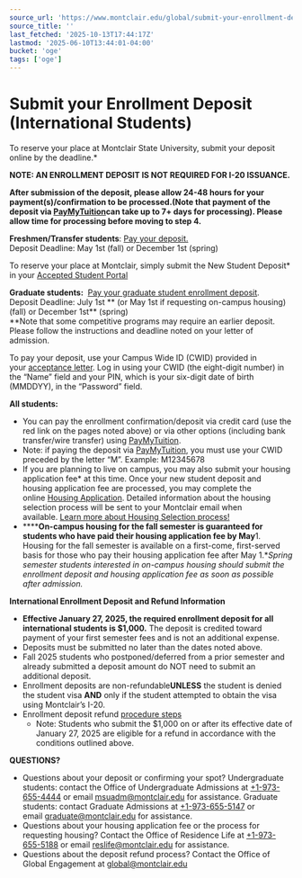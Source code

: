 ```yaml
---
source_url: 'https://www.montclair.edu/global/submit-your-enrollment-deposit-international-students/'
source_title: ''
last_fetched: '2025-10-13T17:44:17Z'
lastmod: '2025-06-10T13:44:01-04:00'
bucket: 'oge'
tags: ['oge']
---
```


# Submit your Enrollment Deposit (International Students)

To reserve your place at Montclair State University, submit your deposit online by the deadline.\*

**NOTE: AN ENROLLMENT DEPOSIT IS NOT REQUIRED FOR I-20 ISSUANCE.**

**After submission of the deposit, please allow 24-48 hours for your payment(s)/confirmation to be processed.(Note that payment of the deposit via [PayMyTuition](https://payment.paymytuition.com/paynow/mosu-deposit)can take up to 7+ days for processing). Please allow time for processing before moving to step 4.**

**Freshmen/Transfer students**: [Pay your deposit.](https://www.montclair.edu/admissions/commit/)  
Deposit Deadline: May 1st (fall) or December 1st (spring)

To reserve your place at Montclair, simply submit the New Student Deposit\* in your [Accepted Student Portal](https://apply.montclair.edu/portal/nextsteps)

**Graduate students:**  [Pay your graduate student enrollment deposit](https://www.montclair.edu/graduate/commit/).  
Deposit Deadline: July 1st \*\* (or May 1st if requesting on-campus housing) (fall) or December 1st\*\* (spring)  
\*\*Note that some competitive programs may require an earlier deposit. Please follow the instructions and deadline noted on your letter of admission.

To pay your deposit, use your Campus Wide ID (CWID) provided in your [acceptance letter](http://graduate.montclair.edu/status). Log in using your CWID (the eight-digit number) in the “Name” field and your PIN, which is your six-digit date of birth (MMDDYY), in the “Password” field.

**All students:**

* You can pay the enrollment confirmation/deposit via credit card (use the red link on the pages noted above) or via other options (including bank transfer/wire transfer) using [PayMyTuition](https://payment.paymytuition.com/paynow/mosu-deposit).
* Note: if paying the deposit via [PayMyTuition](https://payment.paymytuition.com/paynow/mosu-deposit), you must use your CWID preceded by the letter “M”. Example: M12345678
* If you are planning to live on campus, you may also submit your housing application fee\* at this time. Once your new student deposit and housing application fee are processed, you may complete the online [Housing Application](https://www.montclair.edu/residence-life/apply-for-housing/). Detailed information about the housing selection process will be sent to your Montclair email when available. [Learn more about Housing Selection process!](https://www.montclair.edu/residence-life/apply-for-housing/)
* ***\***On-campus housing for the fall semester is guaranteed for students who have paid their housing application fee by May**1. Housing for the fall semester is available on a first-come, first-served basis for those who pay their housing application fee after May 1.**Spring semester students interested in on-campus housing should submit the enrollment deposit and housing application fee as soon as possible after admission.*

**International Enrollment Deposit and Refund Information**

* **Effective January 27, 2025, the required enrollment deposit for all international students is $1,000.** The deposit is credited toward payment of your first semester fees and is not an additional expense.
* Deposits must be submitted no later than the dates noted above.
* Fall 2025 students who postponed/deferred from a prior semester and already submitted a deposit amount do NOT need to submit an additional deposit.
* Enrollment deposits are non-refundable**UNLESS** the student is denied the student visa **AND** only if the student attempted to obtain the visa using Montclair’s I-20.
* Enrollment deposit refund [procedure steps](https://www.montclair.edu/global/wp-content/uploads/sites/116/2025/04/Refund-Request-PDF.pdf)
  + Note: Students who submit the $1,000 on or after its effective date of January 27, 2025 are eligible for a refund in accordance with the conditions outlined above.

**QUESTIONS?**

* Questions about your deposit or confirming your spot? Undergraduate students: contact the Office of Undergraduate Admissions at [+1-973-655-4444](http://+1-973-655-4444/) or email [msuadm@montclair.edu](mailto:msuadm@montclair.edu) for assistance. Graduate students: contact Graduate Admissions at [+1-973-655-5147](http://973-655-5147/) or email [graduate@montclair.edu](mailto:graduate@montclair.edu) for assistance.
* Questions about your housing application fee or the process for requesting housing? Contact the Office of Residence Life at [+1-973-655-5188](http://_1-973-655-5188/) or email [reslife@montclair.edu](mailto:reslife@montclair.edu) for assistance.
* Questions about the deposit refund process? Contact the Office of Global Engagement at [global@montclair.edu](mailto:global@montclair.edu)
